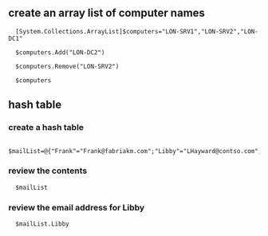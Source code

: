 ## create an array list of computer names
  
      [System.Collections.ArrayList]$computers="LON-SRV1","LON-SRV2","LON-DC1"
  
      $computers.Add("LON-DC2")
  
      $computers.Remove("LON-SRV2")
      
      $computers


## hash table

  ### create a hash table
      $mailList=@{"Frank"="Frank@fabriakm.com";"Libby"="LHayward@contso.com";"Matej"="MSTaojanov@tailspintoys.com"}
      
  ### review the contents
      $mailList
      
  ### review the email address for Libby
      $mailList.Libby
